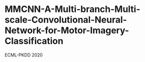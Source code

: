 # MMCNN-A-Multi-branch-Multi-scale-Convolutional-Neural-Network-for-Motor-Imagery-Classification
ECML-PKDD 2020

